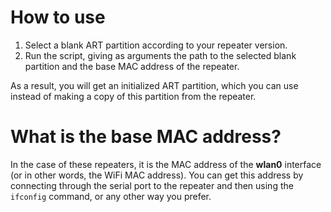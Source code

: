 # How to use
1. Select a blank ART partition according to your repeater version.
2. Run the script, giving as arguments the path to the selected blank partition and the base MAC address of the repeater.

As a result, you will get an initialized ART partition, which you can use instead of making a copy of this partition from the repeater.

# What is the base MAC address?
In the case of these repeaters, it is the MAC address of the **wlan0** interface (or in other words, the WiFi MAC address).
You can get this address by connecting through the serial port to the repeater and then using the `ifconfig` command, or any other way you prefer.
